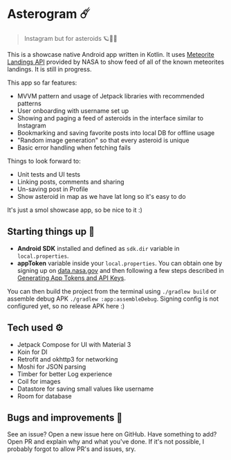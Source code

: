 # Asterogram ☄️

> Instagram but for asteroids 🪐🚀👾

This is a showcase native Android app written in Kotlin. It uses [Meteorite Landings API](https://dev.socrata.com/foundry/data.nasa.gov/y77d-th95) provided by NASA to show feed of all of the known meteorites landings. It is still in progress.

This app so far features:

- MVVM pattern and usage of Jetpack libraries with recommended patterns
- User onboarding with username set up
- Showing and paging a feed of asteroids in the interface similar to Instagram
- Bookmarking and saving favorite posts into local DB for offline usage
- "Random image generation" so that every asteroid is unique
- Basic error handling when fetching fails

Things to look forward to:

- Unit tests and UI tests
- Linking posts, comments and sharing
- Un-saving post in Profile
- Show asteroid in map as we have lat long so it's easy to do

It's just a smol showcase app, so be nice to it :)

## Starting things up 🚀

- **Android SDK** installed and defined as `sdk.dir` variable in `local.properties`.
- **appToken** variable inside your `local.properties`. You can obtain one by signing up on [data.nasa.gov](https://data.nasa.gov/) and then following a few steps described in [Generating App Tokens and API Keys](https://support.socrata.com/hc/en-us/articles/210138558-Generating-App-Tokens-and-API-Keys).

You can then build the project from the terminal using `./gradlew build` or assemble debug APK `./gradlew :app:assembleDebug`. Signing config is not configured yet, so no release APK here :)

## Tech used ⚙️

- Jetpack Compose for UI with Material 3
- Koin for DI
- Retrofit and okhttp3 for networking
- Moshi for JSON parsing
- Timber for better Log experience
- Coil for images
- Datastore for saving small values like username
- Room for database

## Bugs and improvements 🐛

See an issue? Open a new issue here on GitHub. Have something to add? Open PR and explain why and what you've done. If it's not possible, I probably forgot to allow PR's and issues, sry.